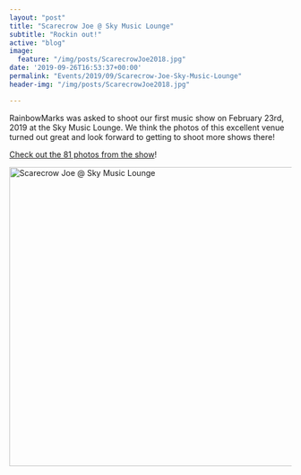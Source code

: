 ```yaml
---
layout: "post"
title: "Scarecrow Joe @ Sky Music Lounge"
subtitle: "Rockin out!"
active: "blog"
image:
  feature: "/img/posts/ScarecrowJoe2018.jpg"
date: '2019-09-26T16:53:37+00:00'
permalink: "Events/2019/09/Scarecrow-Joe-Sky-Music-Lounge"
header-img: "/img/posts/ScarecrowJoe2018.jpg"

---
```

RainbowMarks was asked to shoot our first music show on February 23rd, 2019 at the Sky Music Lounge. We think the photos of this excellent venue turned out great and look forward to getting to shoot more shows there!

<a href="https://www.flickr.com/photos/chammond/albums/72157711073984386" target="_blank">Check out the 81 photos from the show</a>!

<div class="d-flex justify-content-center"><a data-flickr-embed="true" data-footer="true" data-header="true" href="https://www.flickr.com/photos/chammond/albums/72157711073984386" title="Scarecrow Joe @ Sky Music Lounge"><img alt="Scarecrow Joe @ Sky Music Lounge" height="533" src="https://live.staticflickr.com/65535/48799092898_e7316ab4ea_c.jpg" width="800" /></a><script async src="https://embedr.flickr.com/assets/client-code.js" charset="utf-8"></script></div>
